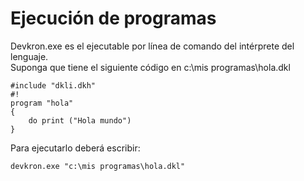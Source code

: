 # Ejecución de programas
Devkron.exe es el ejecutable por línea de comando del intérprete del lenguaje.  
Suponga que tiene el siguiente código en c:\mis programas\hola.dkl


```DKL
#include "dkli.dkh"
#!
program "hola"
{
    do print ("Hola mundo")    
}
```
Para ejecutarlo deberá escribir:
```CMD
devkron.exe "c:\mis programas\hola.dkl"

```
